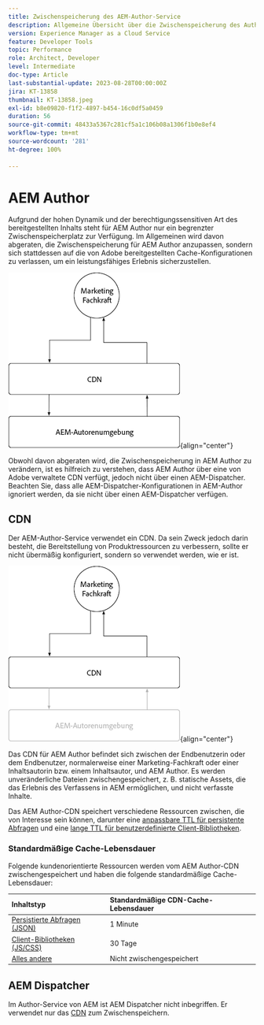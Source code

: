 ```yaml
---
title: Zwischenspeicherung des AEM-Author-Service
description: Allgemeine Übersicht über die Zwischenspeicherung des Author-Service in AEM as a Cloud Service.
version: Experience Manager as a Cloud Service
feature: Developer Tools
topic: Performance
role: Architect, Developer
level: Intermediate
doc-type: Article
last-substantial-update: 2023-08-28T00:00:00Z
jira: KT-13858
thumbnail: KT-13858.jpeg
exl-id: b8e09820-f1f2-4897-b454-16c0df5a0459
duration: 56
source-git-commit: 48433a5367c281cf5a1c106b08a1306f1b0e8ef4
workflow-type: tm+mt
source-wordcount: '281'
ht-degree: 100%

---
```


# AEM Author

Aufgrund der hohen Dynamik und der berechtigungssensitiven Art des bereitgestellten Inhalts steht für AEM Author nur ein begrenzter Zwischenspeicherplatz zur Verfügung. Im Allgemeinen wird davon abgeraten, die Zwischenspeicherung für AEM Author anzupassen, sondern sich stattdessen auf die von Adobe bereitgestellten Cache-Konfigurationen zu verlassen, um ein leistungsfähiges Erlebnis sicherzustellen.

![Übersichtsdiagramm zur Zwischenspeicherung in AEM Author](./assets/author/author-all.png){align="center"}

Obwohl davon abgeraten wird, die Zwischenspeicherung in AEM Author zu verändern, ist es hilfreich zu verstehen, dass AEM Author über eine von Adobe verwaltete CDN verfügt, jedoch nicht über einen AEM-Dispatcher. Beachten Sie, dass alle AEM-Dispatcher-Konfigurationen in AEM-Author ignoriert werden, da sie nicht über einen AEM-Dispatcher verfügen.

## CDN

Der AEM-Author-Service verwendet ein CDN. Da sein Zweck jedoch darin besteht, die Bereitstellung von Produktressourcen zu verbessern, sollte er nicht übermäßig konfiguriert, sondern so verwendet werden, wie er ist.

![Übersichtsdiagramm zur Zwischenspeicherung bei AEM Publish](./assets/author/author-cdn.png){align="center"}

Das CDN für AEM Author befindet sich zwischen der Endbenutzerin oder dem Endbenutzer, normalerweise einer Marketing-Fachkraft oder einer Inhaltsautorin bzw. einem Inhaltsautor, und AEM Author. Es werden unveränderliche Dateien zwischengespeichert, z. B. statische Assets, die das Erlebnis des Verfassens in AEM ermöglichen, und nicht verfasste Inhalte.

Das AEM Author-CDN speichert verschiedene Ressourcen zwischen, die von Interesse sein können, darunter eine [anpassbare TTL für persistente Abfragen](https://experienceleague.adobe.com/docs/experience-manager-cloud-service/content/headless/graphql-api/persisted-queries.html?lang=deauthor-instances) und eine [lange TTL für benutzerdefinierte Client-Bibliotheken](https://experienceleague.adobe.com/docs/experience-manager-cloud-service/content/implementing/content-delivery/caching.html?lang=de#client-side-libraries).

### Standardmäßige Cache-Lebensdauer

Folgende kundenorientierte Ressourcen werden vom AEM Author-CDN zwischengespeichert und haben die folgende standardmäßige Cache-Lebensdauer:

| Inhaltstyp | Standardmäßige CDN-Cache-Lebensdauer |
|:------------ |:---------- |
| [Persistierte Abfragen (JSON)](https://experienceleague.adobe.com/docs/experience-manager-cloud-service/content/headless/graphql-api/persisted-queries.html?lang=deauthor-instances) | 1 Minute |
| [Client-Bibliotheken (JS/CSS)](https://experienceleague.adobe.com/docs/experience-manager-cloud-service/content/implementing/content-delivery/caching.html?lang=de#client-side-libraries) | 30 Tage |
| [Alles andere](https://experienceleague.adobe.com/docs/experience-manager-cloud-service/content/implementing/content-delivery/caching.html?lang=de#other-content) | Nicht zwischengespeichert |


## AEM Dispatcher

Im Author-Service von AEM ist AEM Dispatcher nicht inbegriffen. Er verwendet nur das [CDN](#cdn) zum Zwischenspeichern.
